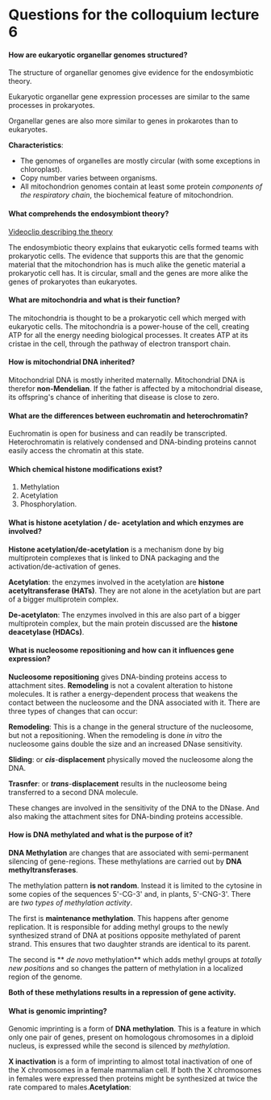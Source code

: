 # Questions for the colloquium lecture 6

#### How are eukaryotic organellar genomes structured?

The structure of organellar genomes give evidence for the endosymbiotic theory.

Eukaryotic organellar gene expression processes are similar to the same processes in prokaryotes.

Organellar genes are also more similar to genes in prokarotes than to eukaryotes.

**Characteristics**:

- The genomes of organelles are mostly circular (with some exceptions in chloroplast).
- Copy number varies between organisms.
- All mitochondrion genomes contain at least some protein *components of the respiratory chain*, the biochemical feature of mitochondrion.

#### What comprehends the endosymbiont theory?

[Videoclip describing the theory](https://www.youtube.com/watch?v=EQFgT-LUbAQ)

The endosymbiotic theory explains that eukaryotic cells formed teams with prokaryotic cells. The evidence that supports this are that the genomic material that the mitochondrion has is much alike the genetic material a prokaryotic cell has. It is circular, small and the genes are more alike the genes of prokaryotes than eukaryotes.

#### What are mitochondria and what is their function?

The mitochondria is thought to be a prokaryotic cell which merged with eukaryotic cells. The mitochondria is a power-house of the cell, creating ATP for all the energy needing biological processes. It creates ATP at its cristae in the cell, through the pathway of electron transport chain.

#### How is mitochondrial DNA inherited?

Mitochondrial DNA is mostly inherited maternally. Mitochondrial DNA is therefor **non-Mendelian**. If the father is affected by a mitochondrial disease, its offspring's chance of inheriting that disease is close to zero.

#### What are the differences between euchromatin and heterochromatin?

Euchromatin is open for business and can readily be transcripted. Heterochromatin is relatively condensed and DNA-binding proteins cannot easily access the chromatin at this state.

#### Which chemical histone modifications exist?

1. Methylation
2. Acetylation
3. Phosphorylation.

#### What is histone acetylation / de- acetylation and which enzymes are involved?

**Histone acetylation/de-acetylation** is a mechanism done by big multiprotein complexes that is linked to DNA packaging and the activation/de-activation of genes.

**Acetylation**: the enzymes involved in the acetylation are **histone acetyltransferase (HATs)**. They are not alone in the acetylation but are part of a bigger multiprotein complex.

**De-acetylaton**: The enzymes involved in this are also part of a bigger multiprotein complex, but the main protein discussed are the **histone deacetylase (HDACs)**.

#### What is nucleosome repositioning and how can it influences gene expression?

**Nucleosome repositioning** gives DNA-binding proteins access to attachment sites. **Remodeling** is not a covalent alteration to histone molecules. It is rather a energy-dependent process that weakens the contact between the nucleosome and the DNA associated with it. There are three types of changes that can occur:

**Remodeling**: This is a change in the general structure of the nucleosome, but not a repositioning. When the remodeling is done *in vitro* the nucleosome gains double the size and an increased DNase sensitivity.

**Sliding**: or ***cis***-**displacement** physically moved the nucleosome along the DNA.

**Trasnfer**: or ***trans***-**displacement** results in the nucleosome being transferred to a second DNA molecule.

These changes are involved in the sensitivity of the DNA to the DNase. And also making the attachment sites for DNA-binding proteins accessible.

#### How is DNA methylated and what is the purpose of it?

**DNA Methylation** are changes that are associated with semi-permanent silencing of gene-regions. These methylations are carried out by **DNA methyltransferases**.

The methylation pattern **is not random**. Instead it is limited to the cytosine in some copies of the sequences 5'-CG-3' and, in plants, 5'-CNG-3'. There are *two types of methylation activity*.

The first is **maintenance methylation**. This happens after genome replication. It is responsible for adding methyl groups to the newly synthesized strand of DNA at positions opposite methylated of parent strand. This ensures that two daughter strands are identical to its parent.

The second is ** *de novo* methylation** which adds methyl groups at *totally new positions* and so changes the pattern of methylation in a localized region of the genome.

**Both of these methylations results in a repression of gene activity.**

#### What is genomic imprinting?

Genomic imprinting is a form of **DNA methylation**. This is a feature in which only one pair of genes, present on homologous chromosomes in a diploid nucleus, is expressed while the second is silenced by *methylation*.

**X inactivation** is a form of imprinting to almost total inactivation of one of the X chromosomes in a female mammalian cell. If both the X chromosomes in females were expressed then proteins might be synthesized at twice the rate compared to males.**Acetylation**: 
